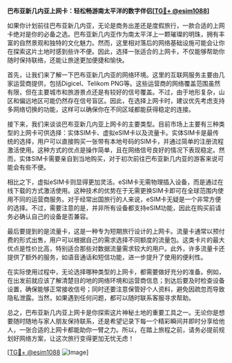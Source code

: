 **巴布亚新几内亚上网卡：轻松畅游南太平洋的数字伴侣[[TG💪+ @esim1088](https://t.me/s/esim1088)]**

如果你计划前往巴布亚新几内亚，无论是商务出差还是度假旅行，一款合适的上网卡绝对是你的必备之选。巴布亚新几内亚作为南太平洋上一颗璀璨的明珠，拥有丰富的自然景观和独特的文化魅力。然而，这里相对落后的网络基础设施可能会让你在探索这片土地时感到些许不便。因此，选择一张适合的上网卡，不仅能够帮助你随时保持联络，还能让旅途更加便捷和愉快。

首先，让我们来了解一下巴布亚新几内亚的网络环境。这里的互联网服务主要由几家运营商提供，包括Digicel、Telikom PNG等。这些运营商的网络覆盖范围虽然有限，但在主要城市和旅游景点还是有较好的信号覆盖。不过，由于地形复杂，山区和偏远地区可能仍然存在信号盲区。因此，在选择上网卡时，建议优先考虑支持多网络切换的功能，这样可以确保你在不同区域都能获得稳定的连接。

接下来，我们来谈谈巴布亚新几内亚上网卡的主要类型。目前市场上主要有三种类型的上网卡可供选择：实体SIM卡、虚拟eSIM卡以及流量卡。实体SIM卡是最传统的选择，用户可以直接购买一张带有本地号码的SIM卡，并通过简单的注册流程激活使用。这种方式的优点是操作简单，且在网络信号良好的情况下表现稳定。然而，实体SIM卡需要亲自到当地购买，对于初次前往巴布亚新几内亚的游客来说可能会有些不便。

相比之下，虚拟eSIM卡则显得更加灵活。eSIM卡无需物理插入设备，而是通过在线下载的方式激活使用。这种技术的优势在于无需更换SIM卡即可在全球范围内使用不同的运营商服务。对于经常出国旅行的人来说，eSIM卡无疑是一个非常方便的选择。不过，需要注意的是，并非所有设备都支持eSIM功能，因此在购买前请务必确认自己的设备是否兼容。

最后要提到的是流量卡，这是一种专为短期旅行设计的上网卡。流量卡通常以预付费的形式出售，用户可以根据自己的需求选择不同额度的流量包。这类卡片的最大优点是性价比高，特别适合那些对数据流量需求较大的用户。此外，许多流量卡还提供了额外的服务，如语音通话和短信功能，进一步提升了使用的便利性。

在实际使用过程中，无论选择哪种类型的上网卡，都需要做好充分的准备。例如，在出发前就应该了解清楚目的地的网络环境和运营商信息；到达后要及时检查设备设置，确保能够正常接收信号；同时还要注意保管好个人资料，避免因疏忽而导致隐私泄露。当然，如果遇到任何问题，都可以随时联系客服寻求帮助。

总之，巴布亚新几内亚上网卡是你探索这片神秘土地的重要工具之一。无论你是想要随时随地与家人朋友保持联系，还是希望记录下每一个精彩瞬间并即时分享给他人，一张合适的上网卡都能助你一臂之力。所以，在踏上旅程之前，请务必提前规划好网络方案，让这次旅行变得更加无忧无虑！

[[TG💪+ @esim1088](https://t.me/s/esim1088) ![Image](https://i.postimg.cc/4NQfJmqS/Snipaste-2025-05-13-00-14-12.png)]